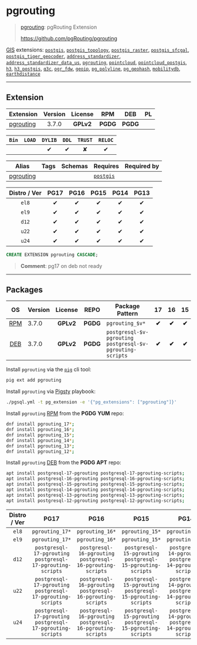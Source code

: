 # pgrouting


> [pgrouting](https://github.com/pgRouting/pgrouting): pgRouting Extension
>
> https://github.com/pgRouting/pgrouting





[GIS](/gis) extensions: [`postgis`](/postgis), [`postgis_topology`](/postgis_topology), [`postgis_raster`](/postgis_raster), [`postgis_sfcgal`](/postgis_sfcgal), [`postgis_tiger_geocoder`](/postgis_tiger_geocoder), [`address_standardizer`](/address_standardizer), [`address_standardizer_data_us`](/address_standardizer_data_us), [`pgrouting`](/pgrouting), [`pointcloud`](/pointcloud), [`pointcloud_postgis`](/pointcloud_postgis), [`h3`](/h3), [`h3_postgis`](/h3_postgis), [`q3c`](/q3c), [`ogr_fdw`](/ogr_fdw), [`geoip`](/geoip), [`pg_polyline`](/pg_polyline), [`pg_geohash`](/pg_geohash), [`mobilitydb`](/mobilitydb), [`earthdistance`](/earthdistance)


-------
## Extension


| Extension | Version | License | RPM | DEB | PL |
|-----------|:-------:|:-------:|:---:|:---:|:--:|
| [pgrouting](https://github.com/pgRouting/pgrouting) | 3.7.0 | **<span class="tcwarn">GPLv2</span>** | **<span class="tccyan">PGDG</span>** | **<span class="tccyan">PGDG</span>** |  |



| `Bin` | `LOAD` | `DYLIB` | `DDL` | `TRUST` | `RELOC` |
|:-----:|:------:|:-------:|:-----:|:-------:|:-------:|
|  |  | <span class="tcblue">✔</span> | <span class="tcblue">✔</span> | <span class="tcwarn">✘</span> | <span class="tcblue">✔</span> |



| Alias | Tags | Schemas | Requires | Required by |
|-------|------|---------|----------|-------------|
| [pgrouting](/pgrouting) |  |  | [`postgis`](postgis) |  |



| Distro / Ver | PG17 | PG16 | PG15 | PG14 | PG13 |
|:------------:|:----:|:----:|:----:|:----:|:----:|
| `el8` | <span class="tcblue">✔</span> | <span class="tcblue">✔</span> | <span class="tcblue">✔</span> | <span class="tcblue">✔</span> | <span class="tcblue">✔</span> |
| `el9` | <span class="tcblue">✔</span> | <span class="tcblue">✔</span> | <span class="tcblue">✔</span> | <span class="tcblue">✔</span> | <span class="tcblue">✔</span> |
| `d12` | <span class="tcblue">✔</span> | <span class="tcblue">✔</span> | <span class="tcblue">✔</span> | <span class="tcblue">✔</span> | <span class="tcblue">✔</span> |
| `u22` | <span class="tcblue">✔</span> | <span class="tcblue">✔</span> | <span class="tcblue">✔</span> | <span class="tcblue">✔</span> | <span class="tcblue">✔</span> |
| `u24` | <span class="tcblue">✔</span> | <span class="tcblue">✔</span> | <span class="tcblue">✔</span> | <span class="tcblue">✔</span> | <span class="tcblue">✔</span> |





```sql
CREATE EXTENSION pgrouting CASCADE;
```
> **Comment**: pg17 on deb not ready
-----------


## Packages


| OS | Version | License | REPO | Package Pattern | 17 | 16 | 15 | 14 | 13 | Dependency |
|:--:|---------|:-------:|:----:|-----------------|:--:|:--:|:--:|:--:|:--:|------------|
| [RPM](/rpm) | 3.7.0 | **<span class="tcwarn">GPLv2</span>** | **<span class="tccyan">PGDG</span>** | `pgrouting_$v*` | **<span class="tccyan">✔</span>** | **<span class="tccyan">✔</span>** | **<span class="tccyan">✔</span>** | **<span class="tccyan">✔</span>** | **<span class="tccyan">✔</span>** |  |
| [DEB](/deb) | 3.7.0 | **<span class="tcwarn">GPLv2</span>** | **<span class="tccyan">PGDG</span>** | `postgresql-$v-pgrouting postgresql-$v-pgrouting-scripts` | **<span class="tccyan">✔</span>** | **<span class="tccyan">✔</span>** | **<span class="tccyan">✔</span>** | **<span class="tccyan">✔</span>** | **<span class="tccyan">✔</span>** |  |



Install `pgrouting` via the [`pig`](https://github.com/pgsty/pig) cli tool:

```bash
pig ext add pgrouting
```


Install `pgrouting` via [Pigsty](https://pigsty.io/docs/pgext/usage/install/) playbook:

```bash
./pgsql.yml -t pg_extension -e '{"pg_extensions": ["pgrouting"]}'
```


Install `pgrouting` [RPM](/rpm) from the **<span class="tccyan">PGDG</span>** **YUM** repo:

```bash
dnf install pgrouting_17*;
dnf install pgrouting_16*;
dnf install pgrouting_15*;
dnf install pgrouting_14*;
dnf install pgrouting_13*;
dnf install pgrouting_12*;
```


Install `pgrouting` [DEB](/deb) from the **<span class="tccyan">PGDG</span>** **APT** repo:

```bash
apt install postgresql-17-pgrouting postgresql-17-pgrouting-scripts;
apt install postgresql-16-pgrouting postgresql-16-pgrouting-scripts;
apt install postgresql-15-pgrouting postgresql-15-pgrouting-scripts;
apt install postgresql-14-pgrouting postgresql-14-pgrouting-scripts;
apt install postgresql-13-pgrouting postgresql-13-pgrouting-scripts;
apt install postgresql-12-pgrouting postgresql-12-pgrouting-scripts;
```




| Distro / Ver | PG17 | PG16 | PG15 | PG14 | PG13 |
|:------------:|:----:|:----:|:----:|:----:|:----:|
| `el8` | `pgrouting_17*` | `pgrouting_16*` | `pgrouting_15*` | `pgrouting_14*` | `pgrouting_13*` |
| `el9` | `pgrouting_17*` | `pgrouting_16*` | `pgrouting_15*` | `pgrouting_14*` | `pgrouting_13*` |
| `d12` | `postgresql-17-pgrouting`<br>`postgresql-17-pgrouting-scripts` | `postgresql-16-pgrouting`<br>`postgresql-16-pgrouting-scripts` | `postgresql-15-pgrouting`<br>`postgresql-15-pgrouting-scripts` | `postgresql-14-pgrouting`<br>`postgresql-14-pgrouting-scripts` | `postgresql-13-pgrouting`<br>`postgresql-13-pgrouting-scripts` |
| `u22` | `postgresql-17-pgrouting`<br>`postgresql-17-pgrouting-scripts` | `postgresql-16-pgrouting`<br>`postgresql-16-pgrouting-scripts` | `postgresql-15-pgrouting`<br>`postgresql-15-pgrouting-scripts` | `postgresql-14-pgrouting`<br>`postgresql-14-pgrouting-scripts` | `postgresql-13-pgrouting`<br>`postgresql-13-pgrouting-scripts` |
| `u24` | `postgresql-17-pgrouting`<br>`postgresql-17-pgrouting-scripts` | `postgresql-16-pgrouting`<br>`postgresql-16-pgrouting-scripts` | `postgresql-15-pgrouting`<br>`postgresql-15-pgrouting-scripts` | `postgresql-14-pgrouting`<br>`postgresql-14-pgrouting-scripts` | `postgresql-13-pgrouting`<br>`postgresql-13-pgrouting-scripts` |





